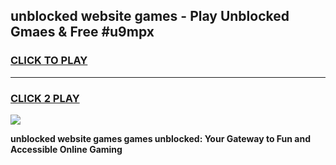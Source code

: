 
## unblocked website games - Play Unblocked Gmaes & Free #u9mpx
<h3>
<a href="https://news.freeplayer.one?title=unblocked_website_games&ref=24F">CLICK TO PLAY</a></h3>
<hr>

<h3>
<a href="https://news.freeplayer.one?title=unblocked_website_games&ref=24F">CLICK 2 PLAY</a>
  
</h3>

<a href="https://news.freeplayer.one?title=unblocked_website_games&ref=24F/"><img src="https://clearcache.store/games.png"></a>


**unblocked website games games unblocked: Your Gateway to Fun and Accessible Online Gaming**
